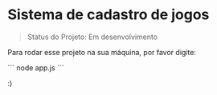 <h1>Sistema de cadastro de jogos</h1>

>Status do Projeto: Em desenvolvimento

Para rodar esse projeto na sua máquina, por favor digite:

´´´
node app.js
´´´

:)
